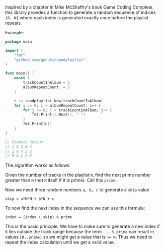 Inspired by a chapter in Mike McShaffry's book Game Coding Complete, this library provides a function to generate a random sequence of indices `[0..N]` where each index is generated exactly once before the playlist repeats.

Example:

```Go
package main

import (
	"fmt"
	"github.com/gonutz/randplaylist"
)

func main() {
	const (
		trackCountInAlbum = 5
		albumRepeatCount  = 3
	)

	r := randplaylist.New(trackCountInAlbum)
	for i := 0; i < albumRepeatCount; i++ {
		for j := 0; j < trackCountInAlbum; j++ {
			fmt.Print(r.Next(), " ")
		}
		fmt.Println()
	}
}

// Example output:
// 1 4 2 0 3
// 1 0 4 3 2
// 0 4 1 2 3
```

The algorithm works as follows:

Given the number of tracks in the playlist `N`, find the next prime number greater than `N` (not `N` itself if it is prime). Call this `prime`.

Now we need three random numbers `a, b, c` to generate a `skip` value

    skip = a*N*N + b*N + c

To now find the next index in the sequence we can use this formula:

    index = (index + skip) % prime

This is the basic principle. We have to make sure to generate a new index if it lies outside the track range because the term `... % prime` can result in values `[0..prime)` so we might get a value that is `>= N`. Thus we need to repeat the index calculation until we get a valid value.
